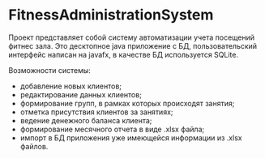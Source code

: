 # FitnessAdministrationSystem

Проект представляет собой систему автоматизации учета посещений фитнес зала. Это десктопное java приложение с БД, пользовательский интерфейс написан на javafx, в качестве БД используется SQLite.

Возможности системы:
* добавление новых клиентов;
* редактирование данных клиентов;
* формирование групп, в рамках которых происходят занятия;
* отметка присутствия клиентов за занятиях;
* ведение денежного баланса клиента;
* формирование месячного отчета в виде .xlsx файла;
* импорт в БД приложения уже имеющейся информации из .xlsx файлов.
